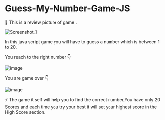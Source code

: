 # Guess-My-Number-Game-JS

🎯 This is a review picture of game . 


![Screenshot_1](https://user-images.githubusercontent.com/106740969/185278047-170c93c5-f53c-4727-811d-d3ca16095724.png)


In this java script game you will have to guess a number which is between 1 to 20.

You reach to the right number 👇 

![image](https://user-images.githubusercontent.com/106740969/185278603-5e4ed606-0bac-428b-9a5b-2aff02f22293.png)

You are game over 👇 

![image](https://user-images.githubusercontent.com/106740969/185278681-ae2180fd-5a16-4618-9c5f-e04bb0f2c74a.png)


⚡ The game it self will help you to find the correct number,You have only 20 Scores and each time you try your best it will set your highest score in the High Score section.

